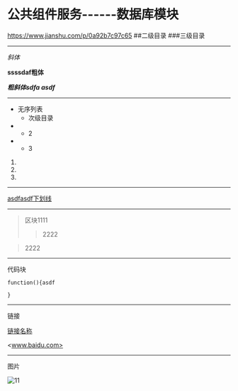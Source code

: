 # 公共组件服务------数据库模块
<https://www.jianshu.com/p/0a92b7c97c65>
##二级目录
###三级目录
***
*斜体*

**ssssdaf粗体**

***粗斜体sdfa asdf***
***
* 无序列表
    * 次级目录
*
    * 2
*
    * 3

1. 
2.
3.

***
<u>asdfasdf下划线</u>
***
> 区块1111
>> 2222

> 2222
***
代码块
```
function(){asdf

}
```
***
链接

[链接名称](https:www.baidu.com)

<www.baidu.com>

***
图片

![11](http://static.runoob.com/images/runoob-logo.png)